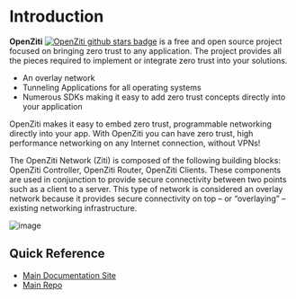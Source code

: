 # Introduction

**OpenZiti** [![OpenZiti github stars badge](https://img.shields.io/github/stars/openziti/ziti?style=flat)](https://github.com/openziti/ziti/stargazers) is a free and open source project focused on bringing zero trust to any application. The project provides all the pieces required to implement or integrate zero trust into your solutions.

* An overlay network
* Tunneling Applications for all operating systems
* Numerous SDKs making it easy to add zero trust concepts directly into your application

OpenZiti makes it easy to embed zero trust, programmable networking directly into your app. With OpenZiti you can have zero trust, high performance networking on any Internet connection, without VPNs!

The OpenZiti Network (Ziti) is composed of the following building
blocks: OpenZiti Controller, OpenZiti Router, OpenZiti Clients. These
components are used in conjunction to provide secure
connectivity between two points such as a client to a server. This
type of network is considered an overlay network because it
provides secure connectivity on top – or “overlaying” – existing
networking infrastructure.

![image](https://raw.githubusercontent.com/openziti/ziti-doc/main/docusaurus/static/img/ziti-overview.svg)

## Quick Reference
* [Main Documentation Site](https://openziti.github.io/ziti/overview.html)
* [Main Repo](https://github.com/openziti/ziti/)

